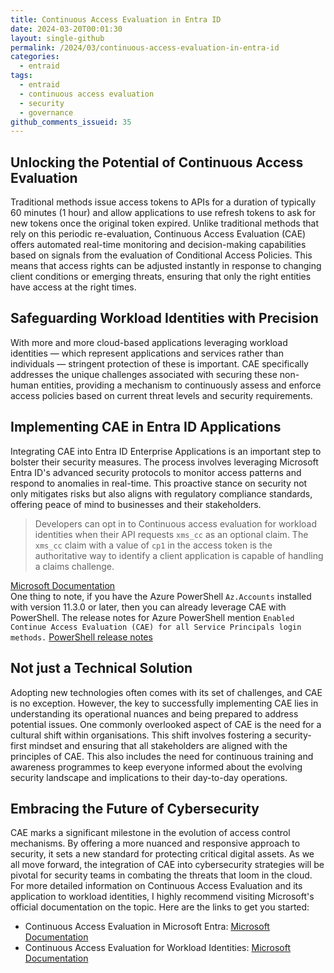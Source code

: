 ```yaml
---
title: Continuous Access Evaluation in Entra ID
date: 2024-03-20T00:01:30
layout: single-github
permalink: /2024/03/continuous-access-evaluation-in-entra-id
categories:
  - entraid
tags:
  - entraid
  - continuous access evaluation
  - security
  - governance
github_comments_issueid: 35
---
```


## Unlocking the Potential of Continuous Access Evaluation

Traditional methods issue access tokens to APIs for a duration of typically 60 minutes (1 hour) and allow applications to use refresh tokens to ask for new tokens once the original token expired. Unlike traditional methods that rely on this periodic re-evaluation, Continuous Access Evaluation (CAE) offers automated real-time monitoring and decision-making capabilities based on signals from the evaluation of Conditional Access Policies. This means that access rights can be adjusted instantly in response to changing client conditions or emerging threats, ensuring that only the right entities have access at the right times.

## Safeguarding Workload Identities with Precision

With more and more cloud-based applications leveraging workload identities — which represent applications and services rather than individuals — stringent protection of these is important. CAE specifically addresses the unique challenges associated with securing these non-human entities, providing a mechanism to continuously assess and enforce access policies based on current threat levels and security requirements.

## Implementing CAE in Entra ID Applications

Integrating CAE into Entra ID Enterprise Applications is an important step to bolster their security measures. The process involves leveraging Microsoft Entra ID's advanced security protocols to monitor access patterns and respond to anomalies in real-time. This proactive stance on security not only mitigates risks but also aligns with regulatory compliance standards, offering peace of mind to businesses and their stakeholders.

> Developers can opt in to Continuous access evaluation for workload identities when their API requests `xms_cc` as an optional claim. The `xms_cc` claim with a value of `cp1` in the access token is the authoritative way to identify a client application is capable of handling a claims challenge.

<a href="https://learn.microsoft.com/en-us/entra/identity/conditional-access/concept-continuous-access-evaluation-workload#enable-your-application" target="_blank">Microsoft Documentation</a><br>
One thing to note, if you have the Azure PowerShell `Az.Accounts` installed with version 11.3.0 or later, then you can already leverage CAE with PowerShell. The release notes for Azure PowerShell mention `Enabled Continue Access Evaluation (CAE) for all Service Principals login methods.` <a href="https://learn.microsoft.com/en-us/powershell/azure/release-notes-azureps?view=azps-11.4.0#1130---february-2024" target="_blank">PowerShell release notes</a>

## Not just a Technical Solution

Adopting new technologies often comes with its set of challenges, and CAE is no exception. However, the key to successfully implementing CAE lies in understanding its operational nuances and being prepared to address potential issues. One commonly overlooked aspect of CAE is the need for a cultural shift within organisations. This shift involves fostering a security-first mindset and ensuring that all stakeholders are aligned with the principles of CAE. This also includes the need for continuous training and awareness programmes to keep everyone informed about the evolving security landscape and implications to their day-to-day operations.

## Embracing the Future of Cybersecurity

CAE marks a significant milestone in the evolution of access control mechanisms. By offering a more nuanced and responsive approach to security, it sets a new standard for protecting critical digital assets. As we all move forward, the integration of CAE into cybersecurity strategies will be pivotal for security teams in combating the threats that loom in the cloud.<br>
For more detailed information on Continuous Access Evaluation and its application to workload identities, I highly recommend visiting Microsoft's official documentation on the topic. Here are the links to get you started:

- Continuous Access Evaluation in Microsoft Entra: <a href="https://learn.microsoft.com/en-us/entra/identity/conditional-access/concept-continuous-access-evaluation" target="_blank">Microsoft Documentation</a>
- Continuous Access Evaluation for Workload Identities: <a href="https://learn.microsoft.com/en-us/entra/identity/conditional-access/concept-continuous-access-evaluation-workload" target="_blank">Microsoft Documentation</a>
